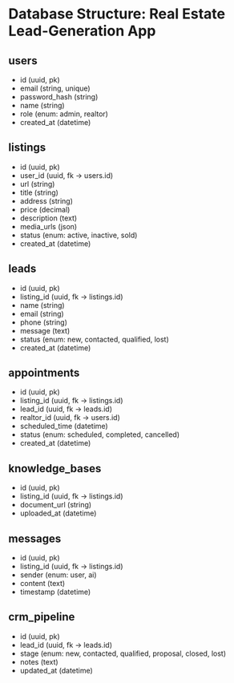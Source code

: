 # Database Structure: Real Estate Lead-Generation App

## users
- id (uuid, pk)
- email (string, unique)
- password_hash (string)
- name (string)
- role (enum: admin, realtor)
- created_at (datetime)

## listings
- id (uuid, pk)
- user_id (uuid, fk -> users.id)
- url (string)
- title (string)
- address (string)
- price (decimal)
- description (text)
- media_urls (json)
- status (enum: active, inactive, sold)
- created_at (datetime)

## leads
- id (uuid, pk)
- listing_id (uuid, fk -> listings.id)
- name (string)
- email (string)
- phone (string)
- message (text)
- status (enum: new, contacted, qualified, lost)
- created_at (datetime)

## appointments
- id (uuid, pk)
- listing_id (uuid, fk -> listings.id)
- lead_id (uuid, fk -> leads.id)
- realtor_id (uuid, fk -> users.id)
- scheduled_time (datetime)
- status (enum: scheduled, completed, cancelled)
- created_at (datetime)

## knowledge_bases
- id (uuid, pk)
- listing_id (uuid, fk -> listings.id)
- document_url (string)
- uploaded_at (datetime)

## messages
- id (uuid, pk)
- listing_id (uuid, fk -> listings.id)
- sender (enum: user, ai)
- content (text)
- timestamp (datetime)

## crm_pipeline
- id (uuid, pk)
- lead_id (uuid, fk -> leads.id)
- stage (enum: new, contacted, qualified, proposal, closed, lost)
- notes (text)
- updated_at (datetime) 